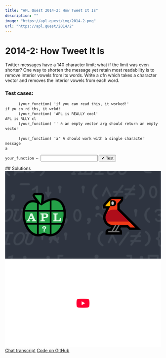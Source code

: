 ```yaml
---
title: "APL Quest 2014-2: How Tweet It Is"
description: ""
image: "https://apl.quest/img/2014-2.png"
url: "https://apl.quest/2014/2"
---
```


# <span class=s>2014-</span>2: How Tweet It Is

Twitter messages have a 140 character limit; what if the limit was even shorter? One way to shorten the
message yet retain most readability is to remove interior vowels from its words. Write a dfn which takes a
character vector and removes the interior vowels from each word.

### Test cases:

```APL
      (your_function) 'if you can read this, it worked!'
if yu cn rd ths, it wrkd!
      (your_function) 'APL is REALLY cool'
APL is RLLY cl
      (your_function) '' ⍝ an empty vector arg should return an empty vector
 
      (your_function) 'a' ⍝ should work with a single character message
a
```
<div class="pdiv">
  <code onclick="p_Input.focus()">your_function ← </code><input id="p_Input" autocomplete="off" spellcheck="false" oninput="this.parentElement.querySelector`button`.disabled=false;localStorage.setItem(window.location.pathname,this.value)" onkeypress="subm(event)">
  <button onclick="alert$.next`Testing…`;submitSolution`p`" class="md-button md-button--primary">&#x2714; Test</button>
</div>
<blockquote id="p_Output"></blockquote>
## Solutions
<div onclick="play(this)" title="Video on YouTube" class="yt">
<img alt="Video Thumbnail" src="../../img/2014-2.png">
<img alt="YouTube" src="../../img/yt-big.png">
</div>
<a href="https://chat.stackexchange.com/transcript/52405?m=60949514#60949514" target="_blank" class="md-button md-button--primary">Chat transcript</a>
<a href="https://github.com/dyalog/apl.quest/blob/main/2014/2.apl" target="_blank" class="md-button md-button--primary right">Code on GitHub</a>

<script>
    testCases={"a":["'APL is REALLY cool'","'if you can read this, it worked!'","'Hello World'","'Dyalog APL'","'The quick brown fox jumps over the lazy dog,'"],"b":["''","' '","'a'","'aaaaaaaaaaaaaaa'","'AEIOU'","'aeiou'","⎕A","(⎕A)[?20⍴26]","(⎕A,'    ')[?(30+?20)⍴30]"],"f":"{⌽1↓⌽(⍵,' ')[⍸0=+/(⍳≢⍵,' ')∘.={((⍸⍵∊'AEIOU'){⍺[⍸(≢⍵)=+/2≤|⍺∘.-⍵]}⍸26=+/⍵∘.≠⎕A)[⍸2=+⌿1 (≢⍵)∘.≠{(⍸⍵∊'AEIOU'){⍺[⍸(≢⍵)=+/2≤|⍺∘.-⍵]}⍸26=+/⍵∘.≠⎕A}⍵]}(1⎕C⍵,' ')]}"}
    p_Input.value=localStorage.getItem(window.location.pathname)
    play=e=>e.outerHTML=`<iframe src="https://www.youtube.com/embed/3X3l76njwfs?list=PLYKQVqyrAEj9wDIUyLDGtDAFTKY38BUMN&autoplay=1" title="<span class=s>2014-</span>2: How Tweet It Is (APL Quest 2014-2)" frameborder="0" allow="accelerometer; autoplay; clipboard-write; encrypted-media; gyroscope; picture-in-picture; web-share" referrerpolicy="strict-origin-when-cross-origin" allowfullscreen></iframe>`
</script>

